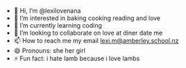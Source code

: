 - 👋 Hi, I’m @lexilovenana
- 👀 I’m interested in baking cooking reading and love 
- 🌱 I’m currently learning coding 
- 💞️ I’m looking to collaborate on love at diner date me 
- 📫 How to reach me my email lexi.m@amberley.school.nz
- 😄 Pronouns: she her girl
- ⚡ Fun fact: i hate lamb because i love lambs

<!---
lexilovenana/lexilovenana is a ✨ special ✨ repository because its `README.md` (this file) appears on your GitHub profile.
You can click the Preview link to take a look at your changes.
--->
